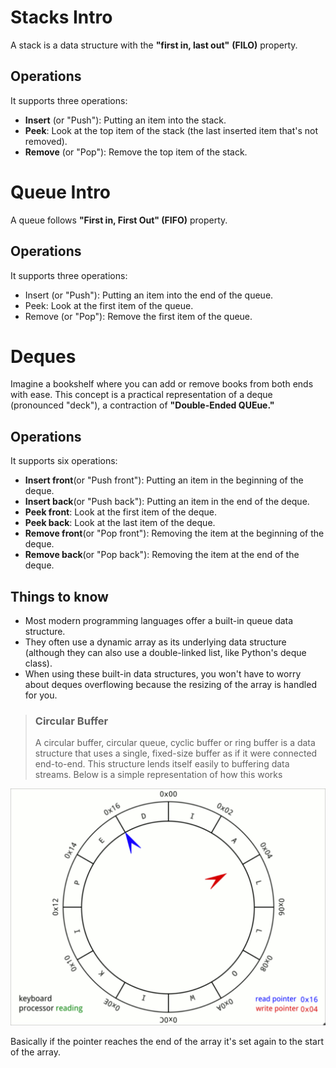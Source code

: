 # Stacks Intro 

A stack is a data structure with the **"first in, last out"** **(FILO)** property.

## Operations 

It supports three operations:

- **Insert** (or "Push"): Putting an item into the stack.
- **Peek**: Look at the top item of the stack (the last inserted item that's not removed).
- **Remove** (or "Pop"): Remove the top item of the stack.

# Queue Intro

A queue follows **"First in, First Out" (FIFO)** property.

## Operations 

It supports three operations:

- Insert (or "Push"): Putting an item into the end of the queue.
- Peek: Look at the first item of the queue.
- Remove (or "Pop"): Remove the first item of the queue.


# Deques

Imagine a bookshelf where you can add or remove books from both ends with ease. 
This concept is a practical representation of a deque (pronounced "deck"), a contraction of **"Double-Ended QUEue."**

## Operations

It supports six operations:

- **Insert front**(or "Push front"): Putting an item in the beginning of the deque.
- **Insert back**(or "Push back"): Putting an item in the end of the deque.
- **Peek front**: Look at the first item of the deque.
- **Peek back**: Look at the last item of the deque.
- **Remove front**(or "Pop front"): Removing the item at the beginning of the deque.
- **Remove back**(or "Pop back"): Removing the item at the end of the deque.

## Things to know 

- Most modern programming languages offer a built-in queue data structure. 
- They often use a dynamic array as its underlying data structure (although they can also use a double-linked list, like Python's deque class). 
- When using these built-in data structures, you won't have to worry about deques overflowing because the resizing of the array is handled for you.

> ### Circular Buffer 
> A circular buffer, circular queue, cyclic buffer or ring buffer is a data structure that uses a single, fixed-size buffer as if it were connected end-to-end. This structure lends itself easily to buffering data streams. Below is a simple representation of how this works

![alt text](./images/image.png)

Basically if the pointer reaches the end of the array it's set again to the start of the array.
